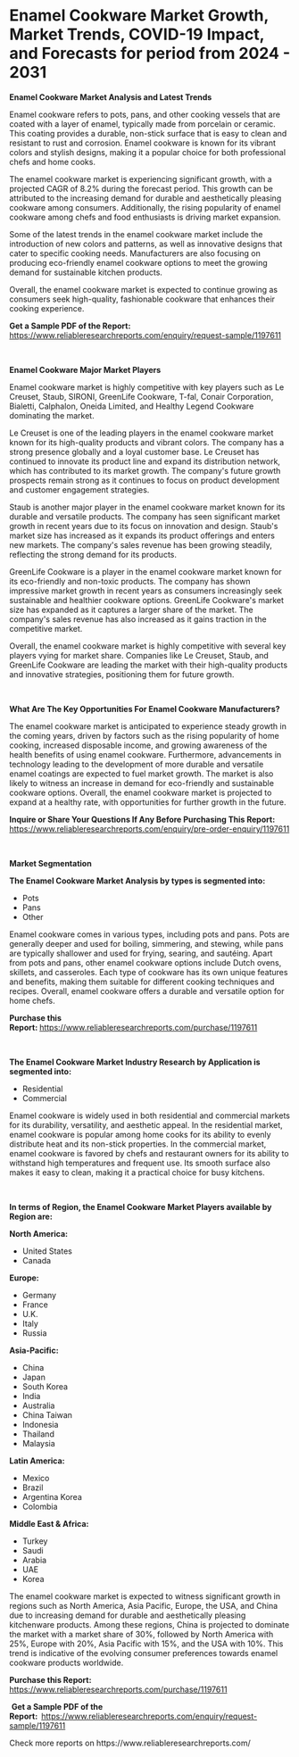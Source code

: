 <p><h1>Enamel Cookware Market Growth, Market Trends, COVID-19 Impact, and Forecasts for period from 2024 - 2031</h1></p><p><strong>Enamel Cookware Market Analysis and Latest Trends</strong></p>
<p><p>Enamel cookware refers to pots, pans, and other cooking vessels that are coated with a layer of enamel, typically made from porcelain or ceramic. This coating provides a durable, non-stick surface that is easy to clean and resistant to rust and corrosion. Enamel cookware is known for its vibrant colors and stylish designs, making it a popular choice for both professional chefs and home cooks.</p><p>The enamel cookware market is experiencing significant growth, with a projected CAGR of 8.2% during the forecast period. This growth can be attributed to the increasing demand for durable and aesthetically pleasing cookware among consumers. Additionally, the rising popularity of enamel cookware among chefs and food enthusiasts is driving market expansion.</p><p>Some of the latest trends in the enamel cookware market include the introduction of new colors and patterns, as well as innovative designs that cater to specific cooking needs. Manufacturers are also focusing on producing eco-friendly enamel cookware options to meet the growing demand for sustainable kitchen products.</p><p>Overall, the enamel cookware market is expected to continue growing as consumers seek high-quality, fashionable cookware that enhances their cooking experience.</p></p>
<p><strong>Get a Sample PDF of the Report:&nbsp;</strong> <a href="https://www.reliableresearchreports.com/enquiry/request-sample/1197611">https://www.reliableresearchreports.com/enquiry/request-sample/1197611</a></p>
<p>&nbsp;</p>
<p><strong>Enamel Cookware Major Market Players</strong></p>
<p><p>Enamel cookware market is highly competitive with key players such as Le Creuset, Staub, SIRONI, GreenLife Cookware, T-fal, Conair Corporation, Bialetti, Calphalon, Oneida Limited, and Healthy Legend Cookware dominating the market. </p><p>Le Creuset is one of the leading players in the enamel cookware market known for its high-quality products and vibrant colors. The company has a strong presence globally and a loyal customer base. Le Creuset has continued to innovate its product line and expand its distribution network, which has contributed to its market growth. The company's future growth prospects remain strong as it continues to focus on product development and customer engagement strategies.</p><p>Staub is another major player in the enamel cookware market known for its durable and versatile products. The company has seen significant market growth in recent years due to its focus on innovation and design. Staub's market size has increased as it expands its product offerings and enters new markets. The company's sales revenue has been growing steadily, reflecting the strong demand for its products.</p><p>GreenLife Cookware is a player in the enamel cookware market known for its eco-friendly and non-toxic products. The company has shown impressive market growth in recent years as consumers increasingly seek sustainable and healthier cookware options. GreenLife Cookware's market size has expanded as it captures a larger share of the market. The company's sales revenue has also increased as it gains traction in the competitive market.</p><p>Overall, the enamel cookware market is highly competitive with several key players vying for market share. Companies like Le Creuset, Staub, and GreenLife Cookware are leading the market with their high-quality products and innovative strategies, positioning them for future growth.</p></p>
<p>&nbsp;</p>
<p><strong>What Are The Key Opportunities For Enamel Cookware Manufacturers?</strong></p>
<p><p>The enamel cookware market is anticipated to experience steady growth in the coming years, driven by factors such as the rising popularity of home cooking, increased disposable income, and growing awareness of the health benefits of using enamel cookware. Furthermore, advancements in technology leading to the development of more durable and versatile enamel coatings are expected to fuel market growth. The market is also likely to witness an increase in demand for eco-friendly and sustainable cookware options. Overall, the enamel cookware market is projected to expand at a healthy rate, with opportunities for further growth in the future.</p></p>
<p><strong>Inquire or Share Your Questions If Any Before Purchasing This Report:</strong> <a href="https://www.reliableresearchreports.com/enquiry/pre-order-enquiry/1197611">https://www.reliableresearchreports.com/enquiry/pre-order-enquiry/1197611</a></p>
<p>&nbsp;</p>
<p><strong>Market Segmentation</strong></p>
<p><strong>The Enamel Cookware Market Analysis by types is segmented into:</strong></p>
<p><ul><li>Pots</li><li>Pans</li><li>Other</li></ul></p>
<p><p>Enamel cookware comes in various types, including pots and pans. Pots are generally deeper and used for boiling, simmering, and stewing, while pans are typically shallower and used for frying, searing, and sautéing. Apart from pots and pans, other enamel cookware options include Dutch ovens, skillets, and casseroles. Each type of cookware has its own unique features and benefits, making them suitable for different cooking techniques and recipes. Overall, enamel cookware offers a durable and versatile option for home chefs.</p></p>
<p><strong>Purchase this Report:&nbsp;</strong><a href="https://www.reliableresearchreports.com/purchase/1197611">https://www.reliableresearchreports.com/purchase/1197611</a></p>
<p>&nbsp;</p>
<p><strong>The Enamel Cookware Market Industry Research by Application is segmented into:</strong></p>
<p><ul><li>Residential</li><li>Commercial</li></ul></p>
<p><p>Enamel cookware is widely used in both residential and commercial markets for its durability, versatility, and aesthetic appeal. In the residential market, enamel cookware is popular among home cooks for its ability to evenly distribute heat and its non-stick properties. In the commercial market, enamel cookware is favored by chefs and restaurant owners for its ability to withstand high temperatures and frequent use. Its smooth surface also makes it easy to clean, making it a practical choice for busy kitchens.</p></p>
<p>&nbsp;</p>
<p><strong>In terms of Region, the Enamel Cookware Market Players available by Region are:</strong></p>
<p>
    <p> <strong> North America: </strong>
        <ul>
            <li>United States</li>
            <li>Canada</li>
        </ul>
        </p> 
    <p> <strong> Europe: </strong>
        <ul>
            <li>Germany</li>
            <li>France</li>
            <li>U.K.</li>
            <li>Italy</li>
            <li>Russia</li>
        </ul>
        </p> 
    <p> <strong> Asia-Pacific: </strong>
        <ul>
            <li>China</li>
            <li>Japan</li>
            <li>South Korea</li>
            <li>India</li>
            <li>Australia</li>
            <li>China Taiwan</li>
            <li>Indonesia</li>
            <li>Thailand</li>
            <li>Malaysia</li>
        </ul>
        </p> 
    <p> <strong> Latin America: </strong>
        <ul>
            <li>Mexico</li>
            <li>Brazil</li>
            <li>Argentina Korea</li>
            <li>Colombia</li>
        </ul>
        </p> 
    <p> <strong> Middle East & Africa: </strong>
        <ul>
            <li>Turkey</li>
            <li>Saudi</li>
            <li>Arabia</li>
            <li>UAE</li>
            <li>Korea</li>
        </ul>
    </p>
    </p>
<p><p>The enamel cookware market is expected to witness significant growth in regions such as North America, Asia Pacific, Europe, the USA, and China due to increasing demand for durable and aesthetically pleasing kitchenware products. Among these regions, China is projected to dominate the market with a market share of 30%, followed by North America with 25%, Europe with 20%, Asia Pacific with 15%, and the USA with 10%. This trend is indicative of the evolving consumer preferences towards enamel cookware products worldwide.</p></p>
<p><strong>Purchase this Report: </strong><a href="https://www.reliableresearchreports.com/purchase/1197611">https://www.reliableresearchreports.com/purchase/1197611</a></p>
<p>&nbsp;<strong>Get a Sample PDF of the Report:&nbsp;&nbsp;</strong><a href="https://www.reliableresearchreports.com/enquiry/request-sample/1197611">https://www.reliableresearchreports.com/enquiry/request-sample/1197611</a></p>
<p><strong></strong></p>
<p>Check more reports on https://www.reliableresearchreports.com/</p>